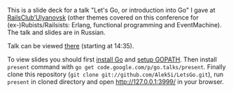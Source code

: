 This is a slide deck for a talk "Let's Go, or introduction into Go" I gave at [RailsClub’Ulyanovsk](http://railsclub.ru/conference) (other themes covered on this conference for (ex-)Rubists/Railsists: Erlang, functional programming and EventMachine). The talk and slides are in Russian.

Talk can be viewed [there](http://live.digicast.ru/view/1582) (starting at 14:35).

To view slides you should first [install Go](http://golang.org/doc/install) and [setup GOPATH](http://golang.org/doc/code.html). Then install `present` command with `go get code.google.com/p/go.talks/present`. Finally clone this repository (`git clone git://github.com/AlekSi/LetsGo.git`), run `present` in cloned directory and open http://127.0.0.1:3999/ in your browser.
